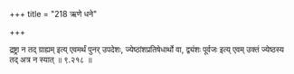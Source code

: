 +++
title = "218 ऋणे धने"

+++

द्रष्ट्रा न तद् ग्राह्यम् इत्य् एवमर्थं पुनर् उपदेशः, ज्येष्ठांशप्रतिषेधार्थो वा, द्व्यंशः पूर्वजः इत्य् एवम् उक्तं ज्येष्ठस्य तद् अत्र न स्यात् ॥ ९.२१८ ॥